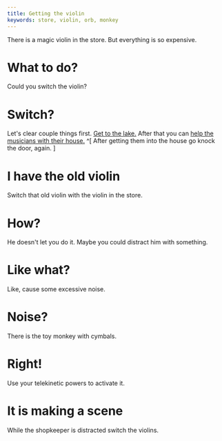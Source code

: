 ```yaml
---
title: Getting the violin
keywords: store, violin, orb, monkey
---
```


There is a magic violin in the store. But everything is so expensive.

# What to do?
Could you switch the violin?

# Switch?
Let's clear couple things first. [Get to the lake.](030-woods.md) After that you can [help the musicians with their house.](057-musicians.md) ^[ After getting them into the house go knock the door, again. ]

# I have the old violin
Switch that old violin with the violin in the store.

# How?
He doesn't let you do it. Maybe you could distract him with something.

# Like what?
Like, cause some excessive noise.

# Noise?
There is the toy monkey with cymbals.

# Right!
Use your telekinetic powers to activate it.

# It is making a scene
While the shopkeeper is distracted switch the violins.
